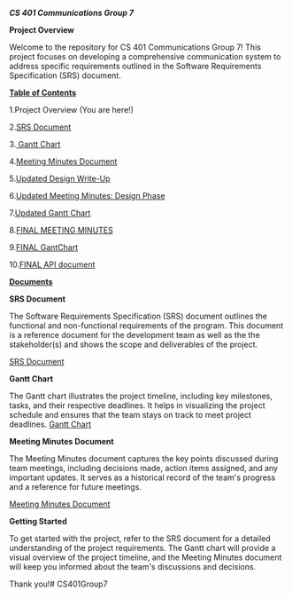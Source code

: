 _**CS 401 Communications Group 7**_

**Project Overview**

Welcome to the repository for CS 401 Communications Group 7! This project focuses on developing a comprehensive communication system to address specific requirements outlined in the Software Requirements Specification (SRS) document.

<ins>**Table of Contents**</ins>

   1.Project Overview (You are here!)
   
  2.[SRS Document](https://github.com/kwebb31/CS401Group7/blob/fa84e197204f65027ec9ba2dbd28736fb64a25c2/Group%207%20SRS%20Document.pdf)

  
  3.[ Gantt Chart](https://github.com/kwebb31/CS401Group7/blob/main/GanttChart%20Group%207.pdf)

  
  4.[Meeting Minutes Document](https://github.com/kwebb31/CS401Group7/blob/main/Meeting%20Minutes%20Group%207_%20Communcations.pdf)


  5.[Updated Design Write-Up](https://github.com/kwebb31/CS401Group7/blob/main/Group%207%20Design%20Phase.pdf) 


  6.[Updated Meeting Minutes: Design Phase](https://github.com/kwebb31/CS401Group7/blob/main/Meeting%20Minutes%20Group%207_%20Communcations.pdf)

  
  7.[Updated Gantt Chart](https://github.com/kwebb31/CS401Group7/blob/main/Picture1-combined.pdf)

   8.[FINAL MEETING MINUTES](https://github.com/kwebb31/finalProject/blob/main/Meeting%20Minutes%20Group%207_%20Communcations%20(2).pdf)

   9.[FINAL GantChart](https://github.com/kwebb31/finalProject/blob/main/g7CommunicationsGanttChartfinal-combined.pdf)

   10.[FINAL API document](https://github.com/kwebb31/finalProject/blob/main/GROUP%207%20API%20Specification%20Documentation.pdf)
   
<ins>**Documents**</ins>


**SRS Document**

The Software Requirements Specification (SRS) document outlines the functional and non-functional requirements of the program. 
This document is a reference document for the development team as well as the the stakeholder(s) and shows the scope and deliverables of the project.

  [SRS Document](https://github.com/kwebb31/CS401Group7/blob/main/Group%207%20SRS%20Document.pdf)

**Gantt Chart**

The Gantt chart illustrates the project timeline, including key milestones, tasks, and their respective deadlines. It helps in visualizing the project schedule and ensures that the team stays on track to meet project deadlines.
  [Gantt Chart](https://github.com/kwebb31/CS401Group7/blob/main/GanttChart%20Group%207.pdf)

**Meeting Minutes Document**

The Meeting Minutes document captures the key points discussed during team meetings, including decisions made, action items assigned, and any important updates. It serves as a historical record of the team's progress and a reference for future meetings.

  [Meeting Minutes Document](https://github.com/kwebb31/CS401Group7/blob/main/Meeting%20Minutes%20Group%207_%20Communcations.pdf)

**Getting Started**

To get started with the project, refer to the SRS document for a detailed understanding of the project requirements. The Gantt chart will provide a visual overview of the project timeline, and the Meeting Minutes document will keep you informed about the team's discussions and decisions.

Thank you!# CS401Group7
